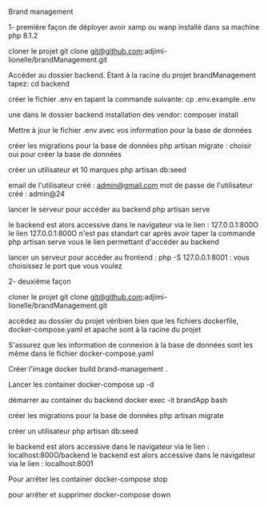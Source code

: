 Brand management

1- première façon de déployer
avoir xamp ou wanp installé dans sa machine php 8.1.2

cloner le projet 
git clone git@github.com:adjimi-lionelle/brandManagement.git

Accéder au dossier backend. Étant à la racine du projet brandManagement tapez:
cd backend

créer le fichier .env en tapant la commande suivante: 
cp .env.example .env


une dans le dossier backend installation des vendor:
composer install

Mettre à jour le fichier .env avec vos information pour la base de données

créer les migrations pour la base de données
php artisan migrate : choisir oui pour créer la base de données

créer un utilisateur et 10 marques
php artisan db:seed

email de l'utilisateur créé : admin@gmail.com
mot de passe de l'utilisateur créé : admin@24

lancer le serveur pour accéder au backend 
php artisan serve

le backend est alors accessive dans le navigateur via le lien : 127.0.0.1:800O
le lien 127.0.0.1:800O n'est pas standart car après avoir taper la commande php artisan serve vous
le lien permettant d'accéder au backend

lancer un serveur pour accéder au frontend :
php -S 127.0.0.1:8001 : vous choisissez le port que vous voulez



2- deuxième façon

cloner le projet 
git clone git@github.com:adjimi-lionelle/brandManagement.git

accédez au dossier du projet
véribien bien que les fichiers dockerfile, docker-compose.yaml et apache sont à la racine du projet

S'assurez que les information de connexion à la base de données sont les même dans le fichier docker-compose.yaml

Créer l'image 
docker build brand-management .

Lancer les container
docker-compose up -d

démarrer  au container du backend
docker exec -it brandApp bash

créer les migrations pour la base de données
php artisan migrate

créer un utilisateur
php artisan db:seed

le backend est alors accessive dans le navigateur via le lien : localhost:800O/backend
le backend est alors accessive dans le navigateur via le lien : localhost:8001

Pour arrêter les container 
docker-compose stop 

pour arrêter et supprimer 
docker-compose down




